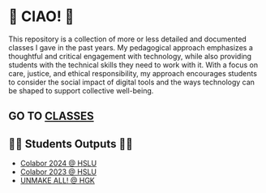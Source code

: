 # 🪼 CIAO! 🪼
This repository is a collection of more or less detailed and documented classes I gave in the past years. My pedagogical approach emphasizes a thoughtful and critical engagement with technology, while also providing students with the technical skills they need to work with it.
With a focus on care, justice, and ethical responsibility, my approach encourages students to consider the social impact of digital tools and the ways technology can be shaped to support collective well-being.

## GO TO [CLASSES](https://github.com/Yyyyaaaannnnoooo/teaching/tree/main/classes)

## 🪼🪼 Students Outputs 🪼🪼

* [Colabor 2024 @ HSLU](https://digitalideation.github.io/colabor2024/)
* [Colabor 2023 @ HSLU](https://github.com/digitalideation/colabor2023?tab=readme-ov-file#repos-studierende)
* [UNMAKE ALL! @ HGK](https://s4ac.github.io/classes/2019FS@HGK_IXDM/unmake_all/)